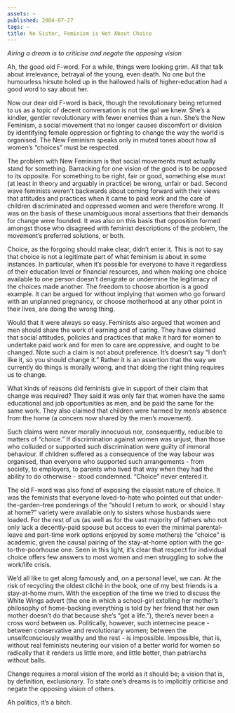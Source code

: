 ```yaml
---
assets: ~
published: 2004-07-27
tags: ~
title: No Sister, Feminism is Not About Choice
---
```

*Airing a dream is to criticise and negate the opposing vision*

Ah, the good old F-word. For a while, things were looking grim. All that
talk about irrelevance, betrayal of the young, even death. No one but
the humourless hirsute holed up in the hallowed halls of
higher-education had a good word to say about her.

Now our dear old F-word is back, though the revolutionary being returned
to us as a topic of decent conversation is not the gal we knew. She’s a
kindler, gentler revolutionary with fewer enemies than a nun. She’s the
New Feminism, a social movement that no longer causes discomfort or
division by identifying female oppression or fighting to change the way
the world is organised. The New Feminism speaks only in muted tones
about how all women’s “choices” must be respected.

The problem with New Feminism is that social movements must actually
stand for something. Barracking for one vision of the good is to be
opposed to its opposite. For something to be right, fair or good,
something else must (at least in theory and arguably in practice) be
wrong, unfair or bad. Second wave feminists weren’t backwards about
coming forward with their views that attitudes and practices when it
came to paid work and the care of children discriminated and oppressed
women and were therefore wrong. It was on the basis of these unambiguous
moral assertions that their demands for change were founded. It was also
on this basis that opposition formed amongst those who disagreed with
feminist descriptions of the problem, the movement’s preferred
solutions, or both.

Choice, as the forgoing should make clear, didn’t enter it. This is not
to say that choice is not a legitimate part of what feminism is about in
some instances. In particular, when it’s possible for everyone to have
it regardless of their education level or financial resources, and when
making one choice available to one person doesn’t denigrate or undermine
the legitimacy of the choices made another. The freedom to choose
abortion is a good example. It can be argued for without implying that
women who go forward with an unplanned pregnancy, or choose motherhood
at any other point in their lives, are doing the wrong thing.

Would that it were always so easy. Feminists also argued that women and
men should share the work of earning and of caring. They have claimed
that social attitudes, policies and practices that make it hard for
women to undertake paid work and for men to care are oppressive, and
ought to be changed. Note such a claim is not about preference. It’s
doesn’t say “I don’t like it, so you should change it.” Rather it is an
assertion that the way we currently do things is morally wrong, and that
doing the right thing requires us to change.

What kinds of reasons did feminists give in support of their claim that
change was required? They said it was only fair that women have the same
educational and job opportunities as men, and be paid the same for the
same work. They also claimed that children were harmed by men’s absence
from the home (a concern now shared by the men’s movement).

Such claims were never morally innocuous nor, consequently, reducible to
matters of “choice.” If discrimination against women was unjust, than
those who colluded or supported such discrimination were guilty of
immoral behaviour. If children suffered as a consequence of the way
labour was organised, than everyone who supported such arrangements -
from society, to employers, to parents who lived that way when they had
the ability to do otherwise - stood condemned. “Choice” never entered
it.

The old F-word was also fond of exposing the classist nature of choice.
It was the feminists that everyone loved-to-hate who pointed out that
under-the-garden-tree ponderings of the “should I return to work, or
should I stay at home?” variety were available only to sisters whose
husbands were loaded. For the rest of us (as well as for the vast
majority of fathers who not only lack a decently-paid spouse but access
to even the minimal parental-leave and part-time work options enjoyed by
some mothers) the “choice” is academic, given the causal pairing of the
stay-at-home option with the go-to-the-poorhouse one. Seen in this
light, it’s clear that respect for individual choice offers few answers
to most women and men struggling to solve the work/life crisis.

We’d all like to get along famously and, on a personal level, we can. At
the risk of recycling the oldest cliché in the book, one of my best
friends is a stay-at-home mum. With the exception of the time we tried
to discuss the White Wings advert (the one in which a school-girl
extolling her mother’s philosophy of home-backing everything is told by
her friend that her own mother doesn’t do that because she’s “got a
life.”), there’s never been a cross word between us. Politically,
however, such internecine peace - between conservative and revolutionary
women; between the unselfconsciously wealthy and the rest - is
impossible. Impossible, that is, without real feminists neutering our
vision of a better world for women so radically that it renders us
little more, and little better, than patriarchs without balls.

Change requires a moral vision of the world as it should be; a vision
that is, by definition, exclusionary. To state one’s dreams is to
implicitly criticise and negate the opposing vision of others.

Ah politics, it’s a bitch.
